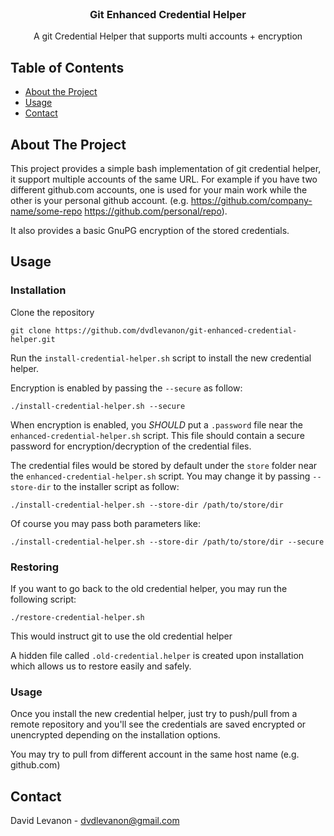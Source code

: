 <br />
<p align="center">
  <h3 align="center">Git Enhanced Credential Helper</h3>

  <p align="center">
    A git Credential Helper that supports multi accounts + encryption
  </p>
</p>


## Table of Contents

* [About the Project](#about-the-project)
* [Usage](#usage)
* [Contact](#contact)

## About The Project

This project provides a simple bash implementation of git credential helper, it support multiple accounts of the same URL. For example if you have two different github.com accounts, one is used for your main work while the other is your personal github account. (e.g. https://github.com/company-name/some-repo https://github.com/personal/repo).

It also provides a basic GnuPG encryption of the stored credentials.

## Usage

### Installation

Clone the repository
```
git clone https://github.com/dvdlevanon/git-enhanced-credential-helper.git
```

Run the `install-credential-helper.sh` script to install the new credential helper.

Encryption is enabled by passing the `--secure` as follow:
```
./install-credential-helper.sh --secure
```
When encryption is enabled, you *SHOULD* put a `.password` file near the `enhanced-credential-helper.sh` script. This file should contain a secure password for encryption/decryption of the credential files.

The credential files would be stored by default under the `store` folder near the `enhanced-credential-helper.sh` script. You may change it by passing `--store-dir` to the installer script as follow:
```
./install-credential-helper.sh --store-dir /path/to/store/dir
```

Of course you may pass both parameters like:
```
./install-credential-helper.sh --store-dir /path/to/store/dir --secure
```

### Restoring

If you want to go back to the old credential helper, you may run the following script:
```
./restore-credential-helper.sh
```

This would instruct git to use the old credential helper

A hidden file called `.old-credential.helper` is created upon installation which allows us to restore easily and safely.

### Usage

Once you install the new credential helper, just try to push/pull from a remote repository and you'll see the credentials are saved encrypted or unencrypted depending on the installation options. 

You may try to pull from different account in the same host name (e.g. github.com)

## Contact

David Levanon - dvdlevanon@gmail.com

</p>
